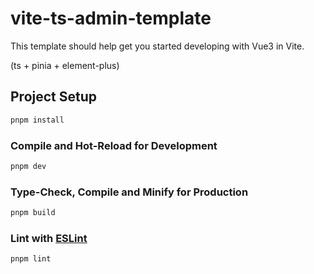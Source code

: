 # vite-ts-admin-template

This template should help get you started developing with Vue3 in Vite.

(ts + pinia + element-plus)
## Project Setup

```sh
pnpm install
```

### Compile and Hot-Reload for Development

```sh
pnpm dev
```

### Type-Check, Compile and Minify for Production

```sh
pnpm build
```

### Lint with [ESLint](https://eslint.org/)

```sh
pnpm lint
```
